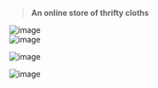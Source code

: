 > **An online store of thrifty cloths**

![image](https://github.com/WhoAbdullahSheikh/Wonderland-Clothing/assets/75414797/fba9bed1-86b1-48ac-bf71-8509061e371e)  
![image](https://github.com/WhoAbdullahSheikh/Wonderland-Clothing/assets/75414797/e7d041ea-5232-4b91-9593-91cfd7b323b9)


![image](https://github.com/WhoAbdullahSheikh/Wonderland-Clothing/assets/75414797/a8a610f4-7216-49f6-b218-3cf50a68c5b9)


![image](https://github.com/WhoAbdullahSheikh/Wonderland-Clothing/assets/75414797/4a548030-12f4-4089-ba58-50534136afa7)
